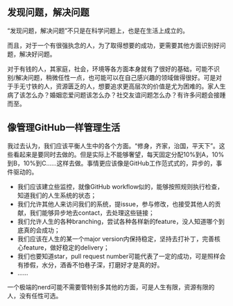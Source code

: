 ## 发现问题，解决问题

“发现问题，解决问题”不只是在科学问题上，也是在生活上成立的。

而且，对于一个有很强执念的人，为了取得想要的成功，更需要其他方面识别好问题，解决好问题。

对于有钱的人，其家庭，社会，环境等各方面本身就有了很好的基础，可能不识别/解决问题，稍微任性一点，也可能可以在自己感兴趣的领域做得很好。可是对于手无寸铁的人，资源匮乏的人，想要追求更高层次的价值是尤为困难的。家人生病了该怎么办？婚姻恋爱问题该怎么办？社交友谊问题怎么办？有许多问题会接踵而至。

## 像管理GitHub一样管理生活

我过去认为，我们应该平衡人生中的各个方面。“修身，齐家，治国，平天下”。这些看起来是要同时去做的。但是实际上不能够奢望，每天固定分配10%到A，10%到B，10%到C……这样去做。事情更应该像是GitHub工作范式式的，异步的，事件驱动的。

- 我们应该建立些监控，就像GitHub workflow似的，能够按照规则执行检查，知道我们的人生系统的状态；
- 我们允许其他人来访问我们的系统，提issue，参与修改，也接受其他人的贡献，我们能够异步地去contact，去处理这些链接；
- 我们允许人生的各种branching，尝试各种各样新的feature，没人知道哪个到底真的会成功；
- 我们应该在人生的某一个major version内保持稳定，坚持去打补丁，完善核心feature，做好稳定的delivery；
- 我们也要知道star，pull request number可能代表了一定的成功，可是照样会有掺假，水分，酒香不怕巷子深，打磨好才是真的好。
- ......

一个极端的nerd可能不需要管特别多其他的方面，可是人生有限，资源有限的人，没有任性可选。
